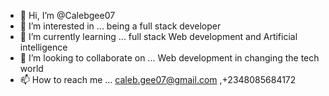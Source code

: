 - 👋 Hi, I’m @Calebgee07
- 👀 I’m interested in ... being a full stack developer
- 🌱 I’m currently learning ... full stack Web development and Artificial intelligence 
- 💞️ I’m looking to collaborate on ... Web development in changing  the tech world 
- 📫 How to reach me ... caleb.gee07@gmail.com ,+2348085684172

<!---
Calebgee07/Calebgee07 is a ✨ special ✨ repository because its `README.md` (this file) appears on your GitHub profile.
You can click the Preview link to take a look at your changes.
--->
